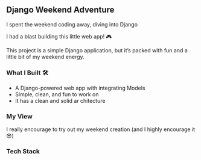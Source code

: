 ## Django Weekend Adventure 

I spent the weekend coding away, diving into Django

I had a blast building this little web app! 🎮

This project is a simple Django application, but it’s packed with fun and a little bit of my weekend energy. 

### What I Built 🛠

- A Django-powered web app with integrating Models
- Simple, clean, and fun to work on 
- It has a clean and solid ar chitecture

### My View

I really encourage to try out my weekend creation (and I highly encourage it 😎)

### Tech Stack
